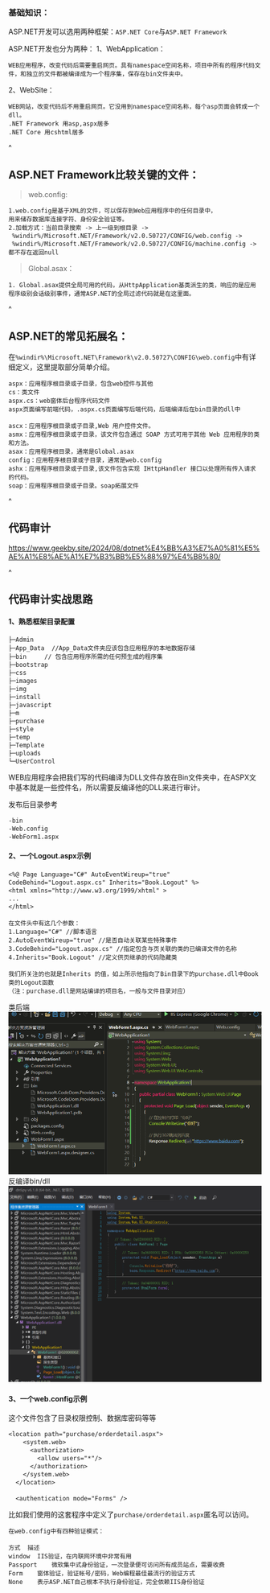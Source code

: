 

### **基础知识：**

ASP.NET开发可以选用两种框架：`ASP.NET Core`与`ASP.NET Framework`

ASP.NET开发也分为两种：
1、WebApplication：
```
WEB应用程序，改变代码后需要重启网页。具有namespace空间名称，项目中所有的程序代码文件，和独立的文件都被编译成为一个程序集，保存在bin文件夹中。
```
2、WebSite：
```
WEB网站，改变代码后不用重启网页。它没用到namespace空间名称，每个asp页面会转成一个dll。
.NET Framework 用asp,aspx居多
.NET Core 用cshtml居多
```

^
## **ASP.NET Framework比较关键的文件：**
> web.config:

```
1.web.config是基于XML的文件，可以保存到Web应用程序中的任何目录中，
用来储存数据库连接字符、身份安全验证等。
2.加载方式：当前目录搜索 -> 上一级到根目录 ->
 %windir%/Microsoft.NET/Framework/v2.0.50727/CONFIG/web.config ->
 %windir%/Microsoft.NET/Framework/v2.0.50727/CONFIG/machine.config -> 都不存在返回null
```

> Global.asax：

```
1. Global.asax提供全局可用的代码，从HttpApplication基类派生的类，响应的是应用程序级别会话级别事件，通常ASP.NET的全局过滤代码就是在这里面。
```

^
## **ASP.NET的常见拓展名：**

在`%windir%\Microsoft.NET\Framework\v2.0.50727\CONFIG\web.config`中有详细定义，这里提取部分简单介绍。


```
aspx：应用程序根目录或子目录，包含web控件与其他
cs：类文件
aspx.cs：web窗体后台程序代码文件 
aspx页面编写前端代码，.aspx.cs页面编写后端代码，后端编译后在bin目录的dll中

ascx：应用程序根目录或子目录,Web 用户控件文件。
asmx：应用程序根目录或子目录，该文件包含通过 SOAP 方式可用于其他 Web 应用程序的类和方法。
asax：应用程序根目录，通常是Global.asax
config：应用程序根目录或子目录，通常是web.config
ashx：应用程序根目录或子目录,该文件包含实现 IHttpHandler 接口以处理所有传入请求的代码。
soap：应用程序根目录或子目录。soap拓展文件
```




^
## **代码审计**
<https://www.geekby.site/2024/08/dotnet%E4%BB%A3%E7%A0%81%E5%AE%A1%E8%AE%A1%E7%B3%BB%E5%88%97%E4%B8%80/>


^
## **代码审计实战思路**
#### **1、熟悉框架目录配置**
```
├─Admin
├─App_Data  //App_Data文件夹应该包含应用程序的本地数据存储
├─bin     // 包含应用程序所需的任何预生成的程序集
├─bootstrap
├─css
├─images
├─img
├─install
├─javascript
├─m
├─purchase
├─style
├─temp
├─Template
├─uploads
└─UserControl
```
WEB应用程序会把我们写的代码编译为DLL文件存放在Bin文件夹中，在ASPX文中基本就是一些控件名，所以需要反编译他的DLL来进行审计。

发布后目录参考
```
-bin
-Web.config
-WebForm1.aspx
```


#### **2、一个Logout.aspx示例**
```
<%@ Page Language="C#" AutoEventWireup="true" CodeBehind="Logout.aspx.cs" Inherits="Book.Logout" %>
<html xmlns="http://www.w3.org/1999/xhtml" >
...
</html>

在文件头中有这几个参数：
1.Language="C#" //脚本语言
2.AutoEventWireup="true" //是否自动关联某些特殊事件
3.CodeBehind="Logout.aspx.cs" //指定包含与页关联的类的已编译文件的名称
4.Inherits="Book.Logout" //定义供页继承的代码隐藏类

我们所关注的也就是Inherits 的值，如上所示他指向了Bin目录下的purchase.dll中Book类的Logout函数
（注：purchase.dll是网站编译的项目名，一般与文件目录对应）
```
类后端
![](.topwrite/assets/image_1736307332725.png)
反编译bin/dll
![](.topwrite/assets/image_1736307379967.png)

#### **3、一个web.config示例**
这个文件包含了目录权限控制、数据库密码等等
```
<location path="purchase/orderdetail.aspx">
    <system.web>
      <authorization>
        <allow users="*"/>
      </authorization>
    </system.web>
  </location>

  <authentication mode="Forms" />
```
比如我们使用的这套程序中定义了`purchase/orderdetail.aspx`匿名可以访问。
```
在web.config中有四种验证模式：

方式	描述
window	IIS验证，在内联网环境中非常有用
Passport	微软集中式身份验证，一次登录便可访问所有成员站点，需要收费
Form	窗体验证，验证帐号/密码，Web编程最佳最流行的验证方式
None	表示ASP.NET自己根本不执行身份验证，完全依赖IIS身份验证
```


